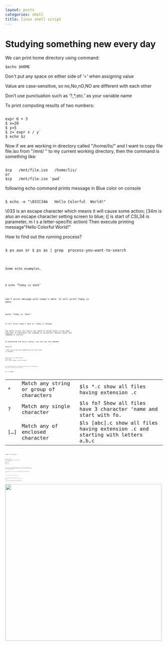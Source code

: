 ```yaml
--- 
layout: posts
categories: shell
title: linux shell script
---
```

Studying something new every day
======================

We can print home directory using command: 
<pre><code>$echo $HOME</code></pre>
Don't put any space on either side of ‘=’ when assigning value

Value are case-sensitive, so no,No,nO,NO are different with each other

Don’t use punctuation such as ‘?,*,etc.’ as your variable name

To print computing results of two numbers:
<pre><code>
expr 6 + 3 
$ x=20
$ y=5
$ z=`expr x / y`
$ echo $z 
</code></pre>
Now if we are working in directory called "/home/lis/" and I want to copy file file.iso from "/mnt/ " to my current working directory, then the command is something like:
<pre><code>
$cp   /mnt/file.iso   /home/lis/
or
$cp   /mnt/file.iso `pwd`
</code></pre>
following echo command prints message in Blue color on console
<pre><code>
$ echo -e "\033[34m   Hello Colorful  World!"
</code></pre>
\033 is an escape character which means it will cause some action;
[34m is also an escape character setting screen to blue; ([ is start of CSI,34 is parameter, m I s a letter-specific action)
Then execute printing message”Hello Colorful World!”

How to find out the running process?
<pre><code>
$ ps aux or $ ps ax | grep  process-you-want-to-search
<code></pre>
Some echo examples.
<pre><code>
$ echo "Today is date" 
<code></pre>
Can't print message with today's date. It will print Today is date.
<pre><code>
$echo "Today is `date`" 
<code></pre>
It will print today's date as: Today is Tuesday.

The shell script can return two types of values after it has been executed:
0 represents the command is successful;
Nonzero means the command is failure.

To determine the exist status, you can use the command <pre><code>
$echo $? 
<code></pre>
Input value from your keyboard and store this data to variable.
<pre><code>
echo "Your first name please:"
read fname
echo "Hello $fname, Lets be friend!" 
<code></pre>
The executing results is something like:
Your first name please: vivek
Hello vivek, Lets be friend!

Wild card(百搭牌)
<table>
<tbody>
<tr><td>*</td><td>Match any string or group of characters	</td><td>$ls *.c show all files having extension .c</td></tr>
<tr><td>?</td><td>Match any single character</td><td>$ls fo? Show all files have 3 character ‘name and start with fo.</td></tr>
<tr><td>[…]</td><td>Match any of enclosed character</td><td>$ls [abc].c show all files having extension .c and starting with letters a,b,c</td></tr>
</tbody>
</table>

Command line arguments
<pre><code>
$findBS 4 8 24
$# is 3 (the amount of parameters)
$0 is findBS
$1 is 4
$2 is 8
$3 is 24
<code></pre>
Filter: If a Linux command accepts its input from the standard input and produces its output on standard output is know as a filter.
Standard input -> standard output 

Tail command is to print file to standard output from the specific point;
<pre><code>
$ tail +20 < hotel.txt | head -n30 >hlist
<code></pre>
Process is a program has its own PID(from 0 to 65535)

Tail command is to print file to standard output from the specific point

The & at the end of command tells shells start process (ls / -R | wc -l) and run it in background takes next command immediately
<pre><code>
$ ls / -R | wc -l &
<code></pre>

<img class="indent" src="https://github.com/ljgreen/ljgreen.github.com/figure/linux_command_related_with_process.png" border="0" alt="" width="500" />


